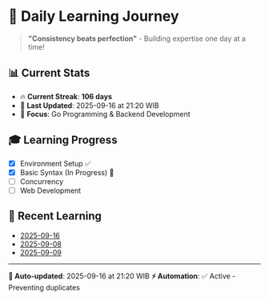 # 🚀 Daily Learning Journey

> **"Consistency beats perfection"** - Building expertise one day at a time!

## 📊 Current Stats
- 🔥 **Current Streak**: **106 days**
- 📅 **Last Updated**: 2025-09-16 at 21:20 WIB
- 🎯 **Focus**: Go Programming & Backend Development

## 🎓 Learning Progress
- [x] Environment Setup ✅
- [x] Basic Syntax (In Progress) 🔄
- [ ] Concurrency
- [ ] Web Development

## 📖 Recent Learning
- [2025-09-16](learning-log/.md)
- [2025-09-08](learning-log/.md)
- [2025-09-09](learning-log/.md)

---
**🤖 Auto-updated**: 2025-09-16 at 21:20 WIB
**⚡ Automation**: ✅ Active - Preventing duplicates
